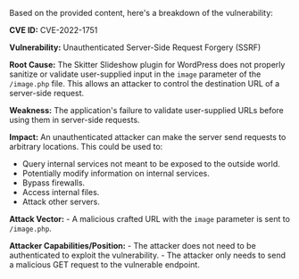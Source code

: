 Based on the provided content, here's a breakdown of the vulnerability:

**CVE ID:** CVE-2022-1751

**Vulnerability:** Unauthenticated Server-Side Request Forgery (SSRF)

**Root Cause:** The Skitter Slideshow plugin for WordPress does not properly sanitize or validate user-supplied input in the `image` parameter of the `/image.php` file. This allows an attacker to control the destination URL of a server-side request.

**Weakness:** The application's failure to validate user-supplied URLs before using them in server-side requests.

**Impact:** An unauthenticated attacker can make the server send requests to arbitrary locations. This could be used to:
   - Query internal services not meant to be exposed to the outside world.
   - Potentially modify information on internal services.
   - Bypass firewalls.
   - Access internal files.
   - Attack other servers.

**Attack Vector:**
    - A malicious crafted URL with the `image` parameter is sent to `/image.php`.

**Attacker Capabilities/Position:**
    - The attacker does not need to be authenticated to exploit the vulnerability.
    - The attacker only needs to send a malicious GET request to the vulnerable endpoint.